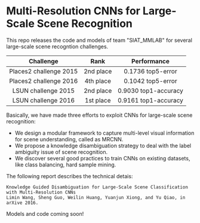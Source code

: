 # Multi-Resolution CNNs for Large-Scale Scene Recognition
This repo releases the code and models of team "SIAT_MMLAB" for several large-scale scene recogntion challenges.

|        Challenge    | Rank | Performance |
|:-------------------:|:--------------:|:--------------:|
| Places2 challenge 2015 |    2nd place   |    0.1736 top5-error   |
| Places2 challenge 2016 |    4th place   |    0.1042 top5-error   |
| LSUN challenge 2015 |    2nd place   |    0.9030 top1-accuracy   |
| LSUN challenge 2016 |    1st place   |    0.9161 top1-accuracy   |

Basically, we have made three efforts to exploit CNNs for large-scale scene recognition:
- We design a modular framework to capture multi-level visual information for scene understanding, called as MRCNN.
- We propose a knowledge disambiguation strategy to deal with the label ambiguity issue of scene recognition.
- We discover several good practices to train CNNs on existing datasets, like class balancing, hard sample mining.

The following report describes the technical detais:

    Knowledge Guided Disambiguation for Large-Scale Scene Classification with Multi-Resolution CNNs
    Limin Wang, Sheng Guo, Weilin Huang, Yuanjun Xiong, and Yu Qiao, in arXive 2016.

Models and code coming soon!

